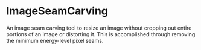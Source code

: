 # ImageSeamCarving
An image seam carving tool to resize an image without cropping out entire portions of an image or distorting it. This is accomplished through removing the minimum energy-level pixel seams. 
